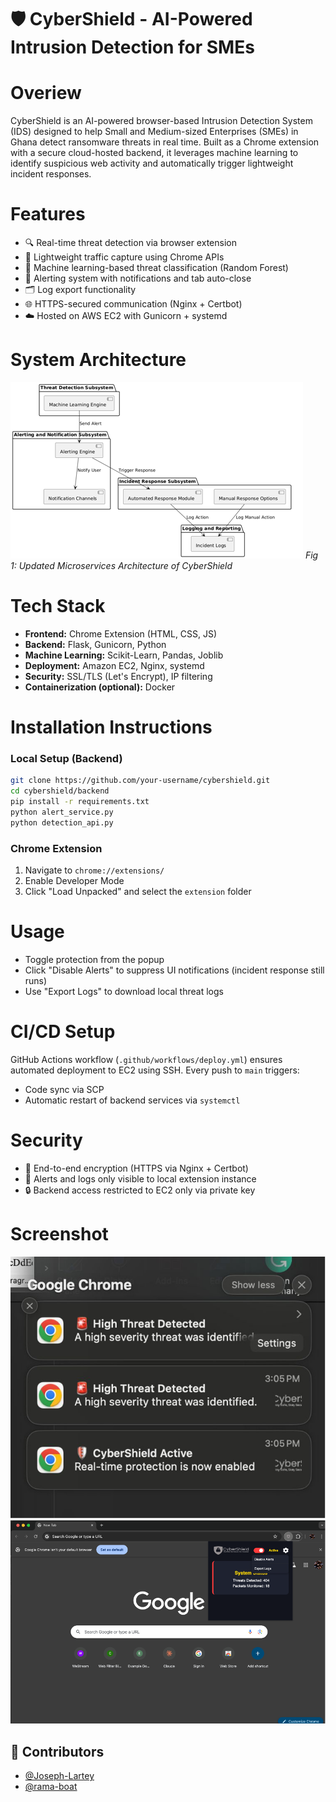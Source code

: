 # 🛡️ CyberShield - AI-Powered Intrusion Detection for SMEs

# Overiew 
CyberShield is an AI-powered browser-based Intrusion Detection System (IDS) designed to help Small and Medium-sized Enterprises (SMEs) in Ghana detect ransomware threats in real time. Built as a Chrome extension with a secure cloud-hosted backend, it leverages machine learning to identify suspicious web activity and automatically trigger lightweight incident responses.

# Features 

- 🔍 Real-time threat detection via browser extension
- 📡 Lightweight traffic capture using Chrome APIs
- 🧠 Machine learning-based threat classification (Random Forest)
- 🚨 Alerting system with notifications and tab auto-close
- 🗂️ Log export functionality
- 🌐 HTTPS-secured communication (Nginx + Certbot)
- ☁️ Hosted on AWS EC2 with Gunicorn + systemd

# System Architecture
![System Architecture](extension/assets/architecture.png)
*Fig 1: Updated Microservices Architecture of CyberShield*

# Tech Stack 
- **Frontend:** Chrome Extension (HTML, CSS, JS)
- **Backend:** Flask, Gunicorn, Python
- **Machine Learning:** Scikit-Learn, Pandas, Joblib
- **Deployment:** Amazon EC2, Nginx, systemd
- **Security:** SSL/TLS (Let's Encrypt), IP filtering
- **Containerization (optional):** Docker

# Installation Instructions
### Local Setup (Backend)
```bash
git clone https://github.com/your-username/cybershield.git
cd cybershield/backend
pip install -r requirements.txt
python alert_service.py
python detection_api.py
```

### Chrome Extension
1. Navigate to `chrome://extensions/`
2. Enable Developer Mode
3. Click "Load Unpacked" and select the `extension` folder

# Usage
- Toggle protection from the popup
- Click "Disable Alerts" to suppress UI notifications (incident response still runs)
- Use "Export Logs" to download local threat logs

# CI/CD Setup
GitHub Actions workflow (`.github/workflows/deploy.yml`) ensures automated deployment to EC2 using SSH. Every push to `main` triggers:
- Code sync via SCP
- Automatic restart of backend services via `systemctl`

# Security

- 🔐 End-to-end encryption (HTTPS via Nginx + Certbot)
- 🔐 Alerts and logs only visible to local extension instance
- 🔒 Backend access restricted to EC2 only via private key

# Screenshot
![Notifications UI](extension/assets/notify.png)
![Mian UI](extension/assets/UI.png)

## 👥 Contributors

- [@Joseph-Lartey](https://github.com/Joseph-Lartey)
- [@rama-boat](https://github.com/rama-boat)


